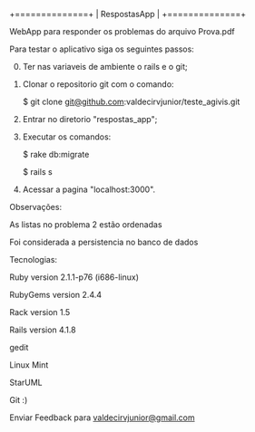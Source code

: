 
  +==============+
  | RespostasApp |
  +==============+

WebApp para responder os problemas do arquivo Prova.pdf

Para testar o aplicativo siga os seguintes passos:

0. Ter nas variaveis de ambiente o rails e o git;

1. Clonar o repositorio git com o comando:

     $ git clone git@github.com:valdecirvjunior/teste_agivis.git
     
2. Entrar no diretorio "respostas_app";

3. Executar os comandos:

     $ rake db:migrate
     
     $ rails s
     
4. Acessar a pagina "localhost:3000".

Observações:

As listas no problema 2 estão ordenadas

Foi considerada a persistencia no banco de dados


Tecnologias:

Ruby version	2.1.1-p76 (i686-linux)

RubyGems version	2.4.4

Rack version	1.5

Rails version	4.1.8

gedit

Linux Mint

StarUML

Git :)


Enviar Feedback para valdecirvjunior@gmail.com




